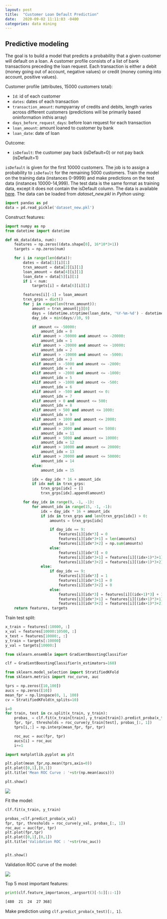 ```yaml
---
layout: post
title:  "Customer Loan Default Prediction"
date:   2020-09-02 11:11:03 -0400
categories: data mining
---
```

## Predictive modeling
The goal is to build a model that predicts a probability that a given customer will default on a loan. A customer profile consists of a list of bank transactions preceding the loan request. Each transaction is either a debit (money going out of account, negative values) or credit (money coming into account, positive values).

Customer profile (attributes, 15000 customers total):
- `Id`: id of each customer
- `dates`: dates of each transaction
- `transaction_amount`: numpyarray of credits and debits, length varies across different customers (predictions will be primarily based oninformation inthis array)
- `days_before_request_days`: before loan request for each transaction
- `loan_amount`: amount loaned to customer by bank
- `loan_date`: date of loan

Outcome:
- `isDefault`: the customer pay back (isDefault=0) or not pay back (isDefault=1)

`isDefault` is given for the first 10000 customers. The job is to assign a probability to `isDefault` for the remaining 5000 customers. Train the model on the training data (instances 0-9999) and make predictions on the test data (instances 10000-14,999). The test data is the same format as training data, except it does not contain the isDefault column. The data is available [here](https://drive.google.com/open?id=1Z-MWlKyc77FNopv_sKBiWU1k3Ob-VGeT). The data can be loaded from *dataset_new.pkl* in *Python* using:

```python
import pandas as pd
data = pd.read_pickle('dataset_new.pkl')
```

Construct features:

```python
import numpy as np
from datetime import datetime

def mk_data(data, num):
    features = np.zeros((data.shape[0], 16*10*3+1))
    targets = np.zeros(num)

    for i in range(len(data)):
        dates = data[1][i][1]
        trxn_amount = data[2][i][1]
        loan_amount = data[4][i][1]
        loan_date = data[5][i][1]
        if i < num:
            targets[i] = data[6][i][1]

        features[i][-1] = loan_amount
        trxn_grps = dict()
        for j in range(len(trxn_amount)):
            amount = trxn_amount[j][0]
            days = (datetime.strptime(loan_date, '%Y-%m-%d') - datetime.strptime(dates[j], '%Y-%m-%d')).days
            day_idx = min(days//10, 9)

            if amount <= -50000:
                amount_idx = 0
            elif amount > -50000 and amount <= -20000:
                amount_idx = 1
            elif amount > -20000 and amount <= -10000:
                amount_idx = 2
            elif amount > -10000 and amount <= -5000:
                amount_idx = 3
            elif amount > -5000 and amount <= -2000:
                amount_idx = 4
            elif amount > -2000 and amount <= -1000:
                amount_idx = 5
            elif amount > -1000 and amount <= -500:
                amount_idx = 6
            elif amount > -500 and amount <= 0:
                amount_idx = 7
            elif amount > 0 and amount <= 500:
                amount_idx = 8
            elif amount > 500 and amount <= 1000:
                amount_idx = 9
            elif amount > 1000 and amount <= 2000:
                amount_idx = 10
            elif amount > 2000 and amount <= 5000:
                amount_idx = 11
            elif amount > 5000 and amount <= 10000:
                amount_idx = 12
            elif amount > 10000 and amount <= 20000:
                amount_idx = 13
            elif amount > 20000 and amount <= 50000:
                amount_idx = 14
            else:
                amount_idx = 15

            idx = day_idx * 16 + amount_idx  
            if idx not in trxn_grps:
                trxn_grps[idx] = []
                trxn_grps[idx].append(amount)

        for day_idx in range(9, -1, -1):
            for amount_idx in range(15, -1, -1):
                idx = day_idx * 16 + amount_idx
                if idx in trxn_grps and len(trxn_grps[idx]) > 0:
                    amounts = trxn_grps[idx]

                    if day_idx == 9:
                        features[i][idx*3] = 0
                        features[i][idx*3+1] = len(amounts)
                        features[i][idx*3+2] = np.sum(amounts)
                    else:
                        features[i][idx*3] = 0
                        features[i][idx*3+1] = features[i][(idx+1)*3+1] + len(amounts)
                        features[i][idx*3+2] = features[i][(idx+1)*3+2] + np.sum(amounts)
                else:
                    if day_idx == 9:
                        features[i][idx*3] = 1
                        features[i][idx*3+1] = 0
                        features[i][idx*3+2] = 0
                    else:
                        features[i][idx*3] = features[i][(idx+1)*3] + 1
                        features[i][idx*3+1] = features[i][(idx+1)*3+1]
                        features[i][idx*3+2] = features[i][(idx+1)*3+2]
    return features, targets
```

Train test split:

```python
x_train = features[:10000, :]
x_val = features[10000:10500, :]
x_test = features[10000:, :]
y_train = targets[:10000]
y_val = targets[10000:]

from sklearn.ensemble import GradientBoostingClassifier

clf = GradientBoostingClassifier(n_estimators=160)

from sklearn.model_selection import StratifiedKFold
from sklearn.metrics import roc_curve, auc

tprs = np.zeros([10,100])
aucs = np.zeros([10])
mean_fpr = np.linspace(0, 1, 100)
cv = StratifiedKFold(n_splits=10)

i=0
for train, test in cv.split(x_train, y_train):
    probas_ = clf.fit(x_train[train], y_train[train]).predict_proba(x_train[test])
    fpr, tpr, thresholds = roc_curve(y_train[test], probas_[:, 1])
    tprs[i,:] = np.interp(mean_fpr, fpr, tpr)

    roc_auc = auc(fpr, tpr)
    aucs[i] = roc_auc
    i+=1

import matplotlib.pyplot as plt

plt.plot(mean_fpr,np.mean(tprs,axis=0))
plt.plot([0,1],[0,1])
plt.title('Mean ROC Curve : '+str(np.mean(aucs)))

plt.show()
```

![](https://zyz9066.github.io/images/505/p1.png)

Fit the model:

```python
clf.fit(x_train, y_train)

probas_=clf.predict_proba(x_val)
fpr, tpr, thresholds = roc_curve(y_val, probas_[:, 1])
roc_auc = auc(fpr, tpr)
plt.plot(fpr,tpr)
plt.plot([0,1],[0,1])
plt.title('Validation ROC : '+str(roc_auc))


plt.show()
```

Validation ROC curve of the model:

![](https://zyz9066.github.io/images/505/p2.png)

Top 5 most important features:

```Python
print(clf.feature_importances_.argsort()[-5:][::-1])
```

```sh
[480  21  24  27 368]
```
Make prediction using `clf.predict_proba(x_test)[:, 1]`.
